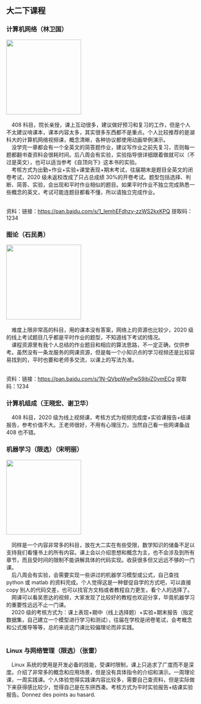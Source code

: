 ## 大二下课程

### 计算机网络（林卫国）

<img src='https://img3.doubanio.com/lpic/s6947972.jpg' width=200px><br><br>
&emsp;408 科目，院长亲授，课上互动很多，建议做好预习和复习的工作，但是个人不太建议啃课本，课本内容太多，其实很多东西都不是重点。个人比较推荐的是湖科大的计算机网络视频课，概念清晰，各种协议都使用动画举例演示。<br>
&emsp;没学完一章都会有一个全英文的简答题作业，建议写作业之前先复习，否则每一题都翻书查资料会很耗时间。后八周会有实验，实验指导很详细跟着做就可以（不过是英文），也可以适当参考《自顶向下》这本书的实验。<br>
&emsp;考核方式为出勤+作业+实验+课堂表现+期末考试，往届期末是题目全英文的闭卷考试，2020 级未返校改成了只占总成绩 30%的开卷考试。题型包括选择、判断、简答、实验，会出现和平时作业相似的题目。如果平时作业不独立完成熟悉一些概念的英文，考试可能连题目都看不懂，所以请独立完成作业。<br><br>

资料：链接：https://pan.baidu.com/s/1_IemhEFdhzy-zzWS2kxKPQ 提取码：1234<br>

### 图论（石民勇）

<img src='https://img3.jarhu.com/goodimg/201907/312/di1564572686333.jpg' width=200px><br><br>
&emsp;难度上限非常高的科目，用的课本没有答案，网络上的资源也比较少，2020 级的线上考试题目几乎都是平时作业的题型，不知道线下考试的情况。<br>
&emsp;课程资源里有我个人总结的作业题目和相应的算法思路，不一定正确，仅供参考。虽然没有一条龙服务的网课资源，但是每一个小知识点的学习视频还是比较容易找到的，平时也要和老师多交流，以课上的写法为准。<br><br>

资料：链接：https://pan.baidu.com/s/1N-QVbpWwPwS9ibiZ0ymECg 提取码：1234<br>

### 计算机组成（王晓宏、谢卫华）

&emsp;408 科目，2020 级为线上视频课，考核方式为视频完成度+实验课报告+结课报告，参考价值不大。王老师很好，不用有心理压力，当然自己看一些网课备战 408 也不错。<br>

### 机器学习（限选）（宋明丽）

<img src='https://pic2.zhimg.com/50/v2-843d60bc2719faa10f358f6b2d79497f_720w.jpg?source=54b3c3a5' width=200px><br><br>
&emsp;同样是一个内容非常多的科目，放在大二实在有些受限，数学知识的储备不足以支持我们看懂书上的所有内容。课上会以介绍思想和概念为主，也不会涉及到所有章节，而且受时间的限制不能讲解具体的代码实现。收获很多但又远远不够的一门课。<br>
&emsp;后八周会有实验，会需要实现一些讲过的机器学习模型或公式，自己查找 python 或 matlab 的资料完成。个人觉得这是一种督促自学的方式吧，可以直接 copy 别人的代码交差，也可以找官方文档或者教程自力更生，看个人的选择了。<br>
&emsp;网课可以看吴恩达的视频，大家发现了比较好的教程也欢迎分享，毕竟机器学习的重要性远远不止一门课。<br>
&emsp;2020 级的考核方式为：课上表现+期中（线上选择题）+实验+期末报告（指定数据集，自己建立一个模型进行学习和测试），往届在学校是闭卷笔试，会考概念和公式推导等等，总的来说这门课比较偏理论而非实践。<br><br>

### Linux 与网络管理（限选）（张雷）

&emsp;Linux 系统的使用是开发必备的技能，受课时限制，课上只追求了广度而不是深度。介绍了非常多的概念和应用场景，但是没有具体指令的介绍和演示。一周理论课，一周实践课。个人体验觉得实践课内容比较多，需要自己查资料，但是实际做下来获得感比较少，觉得自己是在东拼西凑。考核方式为平时实验报告+结课实验报告。Donnez des points au hasard.<br><br>

